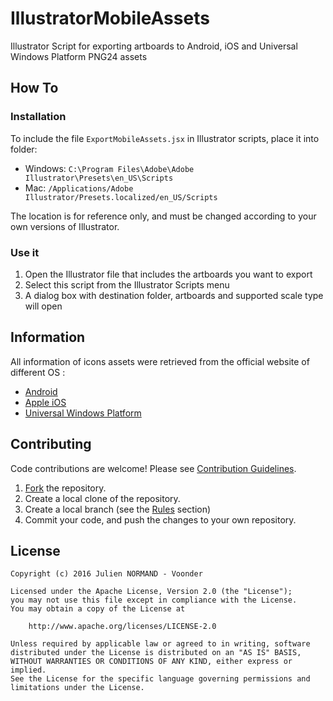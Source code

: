 # IllustratorMobileAssets
Illustrator Script for exporting artboards to Android, iOS and Universal Windows Platform PNG24 assets

## How To

### Installation

To include the file `ExportMobileAssets.jsx` in Illustrator scripts, place it into folder:

* Windows: `C:\Program Files\Adobe\Adobe Illustrator\Presets\en_US\Scripts`
* Mac: `/Applications/Adobe Illustrator/Presets.localized/en_US/Scripts`

The location is for reference only, and must be changed according to your own versions of Illustrator.

### Use it

1. Open the Illustrator file that includes the artboards you want to export
2. Select this script from the Illustrator Scripts menu
3. A dialog box with destination folder, artboards and supported scale type will open

## Information

All information of icons assets were retrieved from the official website of different OS :

* [Android](http://developer.android.com/guide/practices/screens_support.html)
* [Apple iOS](https://developer.apple.com/library/ios/qa/qa1686/_index.html)
* [Universal Windows Platform](https://msdn.microsoft.com/en-us/windows/uwp/controls-and-patterns/tiles-and-notifications-app-assets)

## Contributing

Code contributions are welcome! Please see [Contribution Guidelines](CONTRIBUTING.md). 

1. [Fork](https://github.com/Voonder/IllustratorMobileAssets/fork) the repository.
2. Create a local clone of the repository.
3. Create a local branch (see the [Rules](CONTRIBUTING.md#rules) section)
4. Commit your code, and push the changes to your own repository.

## License
```
Copyright (c) 2016 Julien NORMAND - Voonder

Licensed under the Apache License, Version 2.0 (the "License");
you may not use this file except in compliance with the License.
You may obtain a copy of the License at

    http://www.apache.org/licenses/LICENSE-2.0

Unless required by applicable law or agreed to in writing, software
distributed under the License is distributed on an "AS IS" BASIS,
WITHOUT WARRANTIES OR CONDITIONS OF ANY KIND, either express or implied.
See the License for the specific language governing permissions and
limitations under the License.
```
